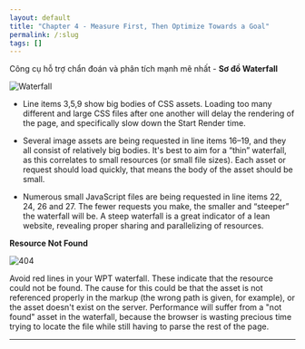 ```yaml
---
layout: default
title: "Chapter 4 - Measure First, Then Optimize Towards a Goal"
permalink: /:slug
tags: []
---
```


Công cụ hỗ trợ chẩn đoán và phân tích mạnh mẽ nhất - **Sơ đồ Waterfall**

![Waterfall](http://i.imgur.com/sp1EGDv.png)

- Line items 3,5,9 show big bodies of CSS assets. Loading too many different and large CSS files after one another will delay the rendering of the page, and specifically slow down the Start Render time.

- Several image assets are being requested in line items 16–19, and they all consist of relatively big bodies. It's best to aim for a “thin” waterfall, as this correlates to small resources (or small file sizes). Each asset or request should load quickly, that means the body of the asset should be small.

- Numerous small JavaScript files are being requested in line items 22, 24, 26 and 27. The fewer requests you make, the smaller and “steeper” the waterfall will be. A steep waterfall is a great indicator of a lean website, revealing proper sharing and parallelizing of resources.

**Resource Not Found**

![404](http://i.imgur.com/fTDaFN3.png)

Avoid red lines in your WPT waterfall. These indicate that the resource could not be found. The cause for this could be that the asset is not referenced properly in the markup (the wrong path is given, for example), or the asset doesn't exist on the server. Performance will suffer from a "not found" asset in the waterfall, because the browser is wasting precious time trying to locate the file while still having to parse the rest of the page.

--- 


